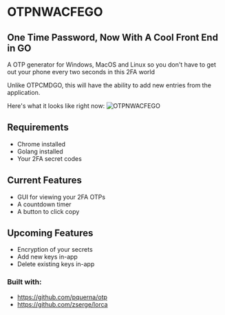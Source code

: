# OTPNWACFEGO
## One Time Password, Now With A Cool Front End in GO
A OTP generator for Windows, MacOS and Linux so you don't have to get out your phone every two seconds in this 2FA world

Unlike OTPCMDGO, this will have the ability to add new entries from the application.

Here's what it looks like right now:
![OTPNWACFEGO](https://i.imgur.com/J7NhqZp.gif)

## Requirements
- Chrome installed
- Golang installed
- Your 2FA secret codes

## Current Features
- GUI for viewing your 2FA OTPs
- A countdown timer
- A button to click copy

## Upcoming Features
- Encryption of your secrets
- Add new keys in-app
- Delete existing keys in-app

### Built with:
- https://github.com/pquerna/otp
- https://github.com/zserge/lorca
